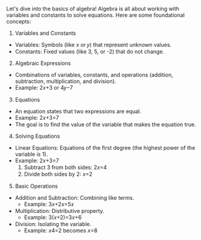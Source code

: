 Let's dive into the basics of algebra! Algebra is all about working with variables and constants to solve equations. Here are some foundational concepts:

1. Variables and Constants
- Variables: Symbols (like 𝑥 or 𝑦) that represent unknown values.
- Constants: Fixed values (like 3, 5, or -2) that do not change.
2. Algebraic Expressions
- Combinations of variables, constants, and operations (addition, subtraction, 
  multiplication, and division).
- Example: 2𝑥+3 or 4𝑦−7

3. Equations
- An equation states that two expressions are equal.
- Example: 2𝑥+3=7
- The goal is to find the value of the variable that makes the equation true.

4. Solving Equations
- Linear Equations: Equations of the first degree (the highest power of the variable is 1).
- Example: 2𝑥+3=7
  1. Subtract 3 from both sides: 2𝑥=4
  2. Divide both sides by 2: 𝑥=2
5. Basic Operations
- Addition and Subtraction: Combining like terms.
  - Example: 3𝑥+2𝑥=5𝑥
- Multiplication: Distributive property.
  - Example: 3(𝑥+2)=3𝑥+6
- Division: Isolating the variable.
  - Example: 𝑥4=2 becomes 𝑥=8
